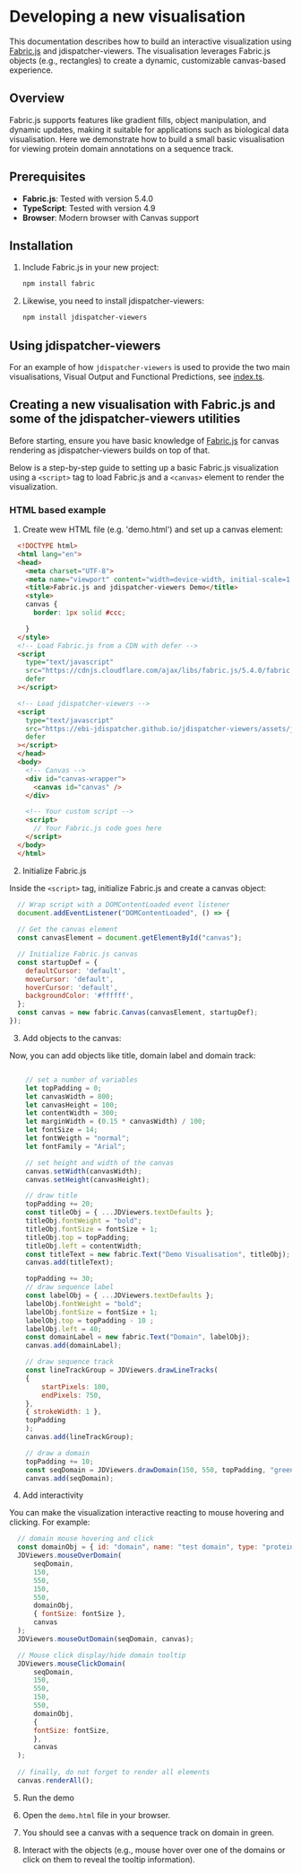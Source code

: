 # Developing a new visualisation

This documentation describes how to build an interactive visualization using [Fabric.js](http://fabricjs.com/) and jdispatcher-viewers. The visualisation leverages Fabric.js objects (e.g., rectangles) to create a dynamic, customizable canvas-based experience.

## Overview
Fabric.js supports features like gradient fills, object manipulation, and dynamic updates, making it suitable for applications such as biological data visualisation. Here we demonstrate how to build a small basic visualisation for viewing protein domain annotations on a sequence track.

## Prerequisites
- **Fabric.js**: Tested with version 5.4.0
- **TypeScript**: Tested with version 4.9
- **Browser**: Modern browser with Canvas support

## Installation
1. Include Fabric.js in your new project:
   ```bash
   npm install fabric
   ```
2. Likewise, you need to install jdispatcher-viewers:
   ```bash
   npm install jdispatcher-viewers
   ```

## Using jdispatcher-viewers

For an example of how `jdispatcher-viewers` is used to provide the two main visualisations, Visual Output and Functional Predictions, see [index.ts](https://github.com/ebi-jdispatcher/jdispatcher-viewers/blob/main/src/demo.ts).

## Creating a new visualisation with Fabric.js and some of the jdispatcher-viewers utilities

Before starting, ensure you have basic knowledge of [Fabric.js](https://fabricjs.com/docs/) for canvas rendering as jdispatcher-viewers builds on top of that.

Below is a step-by-step guide to setting up a basic Fabric.js visualization using a `<script>` tag to load Fabric.js and a `<canvas>` element to render the visualization.

### HTML based example

1. Create wew HTML file (e.g. 'demo.html') and set up a canvas element:

  ```html
    <!DOCTYPE html>
    <html lang="en">
    <head>
      <meta charset="UTF-8">
      <meta name="viewport" content="width=device-width, initial-scale=1.0">
      <title>Fabric.js and jdispatcher-viewers Demo</title>
      <style>
      canvas {
        border: 1px solid #ccc;

      }
    </style>
    <!-- Load Fabric.js from a CDN with defer -->
    <script
      type="text/javascript"
      src="https://cdnjs.cloudflare.com/ajax/libs/fabric.js/5.4.0/fabric.min.js"
      defer
    ></script>

    <!-- Load jdispatcher-viewers -->
    <script
      type="text/javascript"
      src="https://ebi-jdispatcher.github.io/jdispatcher-viewers/assets/jd_viewers_0.1.6.bundle.min.js"
      defer
    ></script>
    </head>
    <body>
      <!-- Canvas -->
      <div id="canvas-wrapper">
        <canvas id="canvas" />
      </div>

      <!-- Your custom script -->
      <script>
        // Your Fabric.js code goes here
      </script>
    </body>
    </html>
  ```
2. Initialize Fabric.js

  Inside the `<script>` tag, initialize Fabric.js and create a canvas object:

  ```javascript
    // Wrap script with a DOMContentLoaded event listener 
    document.addEventListener("DOMContentLoaded", () => {
        
    // Get the canvas element
    const canvasElement = document.getElementById("canvas");

    // Initialize Fabric.js canvas
    const startupDef = {
      defaultCursor: 'default',
      moveCursor: 'default',
      hoverCursor: 'default',
      backgroundColor: '#ffffff',
    };
    const canvas = new fabric.Canvas(canvasElement, startupDef);
  });
  ```
3. Add objects to the canvas:

  Now, you can add objects like title, domain label and domain track:

  ```javascript

      // set a number of variables
      let topPadding = 0;
      let canvasWidth = 800;
      let canvasHeight = 100;
      let contentWidth = 300;
      let marginWidth = (0.15 * canvasWidth) / 100;
      let fontSize = 14;
      let fontWeigth = "normal";
      let fontFamily = "Arial";

      // set height and width of the canvas
      canvas.setWidth(canvasWidth);
      canvas.setHeight(canvasHeight);

      // draw title
      topPadding += 20;
      const titleObj = { ...JDViewers.textDefaults };
      titleObj.fontWeight = "bold";
      titleObj.fontSize = fontSize + 1;
      titleObj.top = topPadding;
      titleObj.left = contentWidth;
      const titleText = new fabric.Text("Demo Visualisation", titleObj);
      canvas.add(titleText);

      topPadding += 30;
      // draw sequence label
      const labelObj = { ...JDViewers.textDefaults };
      labelObj.fontWeight = "bold";
      labelObj.fontSize = fontSize + 1;
      labelObj.top = topPadding - 10 ;
      labelObj.left = 40;
      const domainLabel = new fabric.Text("Domain", labelObj);
      canvas.add(domainLabel);
  
      // draw sequence track
      const lineTrackGroup = JDViewers.drawLineTracks(
      {
          startPixels: 100,
          endPixels: 750,
      },
      { strokeWidth: 1 },
      topPadding
      );
      canvas.add(lineTrackGroup);
  
      // draw a domain
      topPadding += 10;
      const seqDomain = JDViewers.drawDomain(150, 550, topPadding, "green");
      canvas.add(seqDomain);
  ```
4. Add interactivity

  You can make the visualization interactive reacting to mouse hovering and clicking. For example:

  ```javascript
    // domain mouse hovering and click
    const domainObj = { id: "domain", name: "test domain", type: "protein" };
    JDViewers.mouseOverDomain(
        seqDomain,
        150,
        550,
        150,
        550,
        domainObj,
        { fontSize: fontSize },
        canvas
    );
    JDViewers.mouseOutDomain(seqDomain, canvas);

    // Mouse click display/hide domain tooltip
    JDViewers.mouseClickDomain(
        seqDomain,
        150,
        550,
        150,
        550,
        domainObj,
        {
        fontSize: fontSize,
        },
        canvas
    );
    
    // finally, do not forget to render all elements
    canvas.renderAll();
  ```
5. Run the demo

  1. Open the `demo.html` file in your browser.

  2. You should see a canvas with a sequence track on domain in green.

  3. Interact with the objects (e.g., mouse hover over one of the domains or click on them to reveal the tooltip information).

<div>
    <style>
      canvas {
        border: 1px solid #ccc;

      }
    </style>
    <!-- Load Fabric.js from a CDN with defer -->
    <script
      type="text/javascript"
      src="https://cdnjs.cloudflare.com/ajax/libs/fabric.js/5.4.0/fabric.min.js"
      defer
    ></script>

    <!-- Load jdispatcher-viewers -->
    <script
      type="text/javascript"
      src="https://ebi-jdispatcher.github.io/jdispatcher-viewers/assets/jd_viewers_0.1.6.bundle.min.js"
      defer
    ></script>
  <div>
    <div id="canvas-wrapper">
      <canvas id="canvas" />
    </div>

    <script>
      document.addEventListener("DOMContentLoaded", () => {

        // Get the canvas element
        const canvasElement = document.getElementById("canvas");

        // Initialize Fabric.js canvas
        const startupDef = {
            defaultCursor: 'default',
            moveCursor: 'default',
            hoverCursor: 'default',
            backgroundColor: '#ffffff',
          };
        const canvas = new fabric.Canvas(canvasElement, startupDef);

        // set a number of variables
        let topPadding = 0;
        let canvasWidth = 800;
        let canvasHeight = 100;
        let contentWidth = 300;
        let marginWidth = (0.15 * canvasWidth) / 100;
        let fontSize = 14;
        let fontWeigth = "normal";
        let fontFamily = "Arial";

        // set height and width of the canvas
        canvas.setWidth(canvasWidth);
        canvas.setHeight(canvasHeight);

        // draw title
        topPadding += 20;
        const titleObj = { ...JDViewers.textDefaults };
        titleObj.fontWeight = "bold";
        titleObj.fontSize = fontSize + 1;
        titleObj.top = topPadding;
        titleObj.left = contentWidth;
        const titleText = new fabric.Text("Demo Visualisation", titleObj);
        canvas.add(titleText);

        topPadding += 30;
        // draw sequence label
        const labelObj = { ...JDViewers.textDefaults };
        labelObj.fontWeight = "bold";
        labelObj.fontSize = fontSize + 1;
        labelObj.top = topPadding - 10 ;
        labelObj.left = 40;
        const domainLabel = new fabric.Text("Domain", labelObj);
        canvas.add(domainLabel);
    
        // draw sequence track
        const lineTrackGroup = JDViewers.drawLineTracks(
        {
            startPixels: 100,
            endPixels: 750,
        },
        { strokeWidth: 1 },
        topPadding
        );
        canvas.add(lineTrackGroup);
    
        // draw a domain
        topPadding += 10;
        const seqDomain = JDViewers.drawDomain(150, 550, topPadding, "green");
        canvas.add(seqDomain);
    
        // domain mouse hovering and click
        const domainObj = { id: "domain", name: "test domain", type: "protein" };
        JDViewers.mouseOverDomain(
            seqDomain,
            150,
            550,
            150,
            550,
            domainObj,
            { fontSize: fontSize },
            canvas
        );
        JDViewers.mouseOutDomain(seqDomain, canvas);
    
        // Mouse click display/hide domain tooltip
        JDViewers.mouseClickDomain(
            seqDomain,
            150,
            550,
            150,
            550,
            domainObj,
            {
            fontSize: fontSize,
            },
            canvas
        );
        
        // finally, do not forget to render all elements
        canvas.renderAll();
      });
    </script>
  </div>
</div>


### Develop a new JavaScript/TypeScript project

1. Initialize a new project (if you don’t already have one):

  ```bash
  mkdir visualisation-demo
  cd visualisation-demo
  npm init -y
  ```
2. Install Fabric.js and jdispatcher-viewers as a dependency:

  ```bash
  npm install fabric @ebi-jdispatcher/jdispatcher-viewers
  ```
3. If you're using TypeScript, install the types for Fabric.js:

  ```bash
  npm install --save-dev @types/fabric
  ```
4. Set up your project structure:

  ```
  fabric-demo/
  ├── src/
  │   ├── index.ts (or index.js)
  │   ├── styles.css
  ├── index.html
  ├── package.json
  ├── tsconfig.json (if using TypeScript)
  └── webpack.config.js (or vite.config.js, etc.)
  ```
5. Create an HTML File

  Create an `index.html` file in the root of your project:

  ```html
  <!DOCTYPE html>
  <html lang="en">
  <head>
    <meta charset="UTF-8">
    <meta name="viewport" content="width=device-width, initial-scale=1.0">
    <title>Fabric.js and jdispatcher-viewers Demo</title>
  </head>
  <body>
    <div id="canvas-wrapper">
      <canvas id="canvas" />
    </div>
    <script src="./dist/bundle.js"></script> <!-- Output bundle file -->
  </body>
  </html>
  ```
6. Add Styles

  Create a styles.css file in the `src/` folder:

  ```css
  canvas {
    border: 1px solid #ccc;
    background-color: #fff;
  }
  ```
7. Add a TypeScript/JavaScript

  Create an `index.ts` (or `index.js`) file in the `src/` folder. For example for TypeScript:

  ```typescript
  import { fabric } from "fabric";
  import {
    BasicCanvasRenderer,
    RenderOptions,
    textDefaults,
    drawLineTracks,
    mouseOverDomain,
    mouseClickDomain,
    mouseOutDomain,
    drawDomain,
  } from "@ebi-jdispatcher/jdispatcher-viewers";

  // Get the canvas element
  export class DemoVisualisation extends BasicCanvasRenderer {
    private topPadding: number = 0;
    private queryLen: number = 0;
    private subjLen: number = 0;
    private startQueryPixels: number;
    private endQueryPixels: number;
    private startEvalPixels: number;
    private startSubjPixels: number;
    private endSubjPixels: number;
    private gradientSteps: number[] = [];
    private queryFactor: number = 1.0;
    private subjFactor: number = 1.0;

    constructor(
      element: string | HTMLCanvasElement,
      renderOptions: RenderOptions
    ) {
      super(element);

      console.log("vlieeded");

      renderOptions.canvasWidth != undefined
        ? (this.canvasWidth = renderOptions.canvasWidth)
        : (this.canvasWidth = 800);
      renderOptions.canvasHeight != undefined
        ? (this.canvasHeight = renderOptions.canvasHeight)
        : (this.canvasHeight = 100);
      renderOptions.contentWidth != undefined
        ? (this.contentWidth = renderOptions.contentWidth)
        : (this.contentWidth = 300);
      renderOptions.marginWidth != undefined
        ? (this.marginWidth = renderOptions.marginWidth)
        : (this.marginWidth = (0.15 * this.canvasWidth) / 100);
      renderOptions.fontSize != undefined
        ? (this.fontSize = renderOptions.fontSize)
        : (this.fontSize = 14);
      renderOptions.fontWeigth != undefined
        ? (this.fontWeigth = renderOptions.fontWeigth)
        : (this.fontWeigth = "normal");
      renderOptions.fontFamily != undefined
        ? (this.fontFamily = renderOptions.fontFamily)
        : (this.fontFamily = "Arial");
      this.topPadding = 0;

      this.getFabricCanvas();
    }
    public render() {
      // clear the canvas
      // this.canvas.clear();
      console.log("rendering from canvas");
      // canvas title
      this.drawHeaderGroup();
      // canvas content
      this.drawContentGroup();
      // finishing off
      this.setFrameSize();
      // render all
      this.renderCanvas();
      this.canvas.renderAll();
    }
    protected drawHeaderGroup() {
      this.topPadding += 2;

      // draw title
      const textObj = { ...textDefaults };
      textObj.fontWeight = "bold";
      textObj.fontSize = this.fontSize! + 1;
      textObj.top = this.topPadding;
      textObj.left = this.contentWidth;

      const titleText = new fabric.Text("Demo Visualisation", textObj);
      this.canvas.add(titleText);
    }

    protected drawContentGroup() {
      this.topPadding += 30;
      // draw sequence label
      const labelObj = { ...textDefaults };
      labelObj.fontWeight = "bold";
      labelObj.fontSize = this.fontSize + 1;
      labelObj.top = this.topPadding - 10;
      labelObj.left = 40;
      const domainLabel = new fabric.Text("Domain", labelObj);
      this.canvas.add(domainLabel);

      // draw sequence track
      const lineTrackGroup = drawLineTracks(
        {
          startPixels: 100,
          endPixels: 750,
        },
        { strokeWidth: 1 },
        this.topPadding
      );
      this.canvas.add(lineTrackGroup);

      // draw a domain
      const seqDomain = drawDomain(150, 550, this.topPadding, "orange");
      this.canvas.add(seqDomain);

      // domain mouse hovering and click
      const domainObj = { id: "domain", name: "test domain", type: "protein" };
      mouseOverDomain(
        seqDomain,
        150,
        550,
        150,
        550,
        domainObj,
        { fontSize: this.fontSize },
        this
      );
      mouseOutDomain(seqDomain, this);

      // Mouse click display/hide domain tooltip
      mouseClickDomain(
        seqDomain,
        150,
        550,
        150,
        550,
        domainObj,
        {
          fontSize: this.fontSize,
        },
        this
      );
    }

    protected setFrameSize() {
      this.canvas.setWidth(this.canvasWidth);
      this.canvas.setHeight(this.canvasHeight);
    }

    protected renderCanvas() {
      this.canvas.renderAll();
    }
  }

  (window as any).DemoVisualisation = DemoVisualisation;
  ```
8. Bundle the Project

  Using Webpack. Install Webpack and its CLI:
  ```bash
  npm install --save-dev webpack webpack-cli webpack-dev-server ts-loader typescript
  ```

  Create a `webpack.config.js` file:
  ```javascript
  const path = require('path');

  module.exports = {
    entry: './src/index.ts',
    output: {
      filename: 'bundle.js',
      path: path.resolve(__dirname, 'dist'),
    },
    devServer: {
      static: './',
      hot: true,
    },
    module: {
      rules: [
        {
          test: /\.ts$/,
          use: 'ts-loader',
          exclude: /node_modules/,
        },
        {
          test: /\.css$/,
          use: ['style-loader', 'css-loader'],
        },
      ],
    },
    resolve: {
      extensions: ['.ts', '.js'],
    },
  };
  ```

  Add the following scripts to `package.json`:
  ```json
  "scripts": {
    "start": "webpack serve --open",
    "build": "webpack"
  }
  ```

  Finally run the project, and open your browser and navigate to http://localhost:3000 (or the port specified by your dev server).
  You should see the Fabric.js canvas visualisation.

  ```bash
  npm start
  ```

## API Reference
- Check Fabric.js [documentation](https://fabricjs.com/docs/) for advanced features like groups, animations, or filters.
- For a complete overview of the jdispatcher-viewers modules and utilities, check the [API Docs](/jdispatcher-viewers/api/modules.html).
